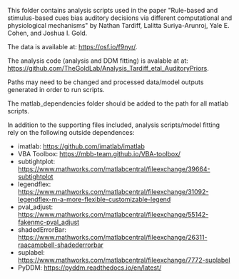 This folder contains analysis scripts used in the paper "Rule-based and stimulus-based cues bias auditory decisions via different computational and physiological mechanisms" by Nathan Tardiff, Lalitta Suriya-Arunroj, Yale E. Cohen, and Joshua I. Gold.

The data is available at: https://osf.io/f9nyr/. 

The analysis code (analysis and DDM fitting) is avalable at at: https://github.com/TheGoldLab/Analysis_Tardiff_etal_AuditoryPriors.

Paths may need to be changed and processed data/model outputs generated in order to run scripts. 

The matlab_dependencies folder should be added to the path for all matlab scripts.

In addition to the supporting files included, analysis scripts/model fitting rely on the following outside dependences:

- imatlab:			https://github.com/imatlab/imatlab	
- VBA Toolbox:		https://mbb-team.github.io/VBA-toolbox/	
- subtightplot:		https://www.mathworks.com/matlabcentral/fileexchange/39664-subtightplot
- legendflex:		https://www.mathworks.com/matlabcentral/fileexchange/31092-legendflex-m-a-more-flexible-customizable-legend
- pval_adjust:		https://www.mathworks.com/matlabcentral/fileexchange/55142-fakenmc-pval_adjust
- shadedErrorBar:	https://www.mathworks.com/matlabcentral/fileexchange/26311-raacampbell-shadederrorbar
- suplabel:			https://www.mathworks.com/matlabcentral/fileexchange/7772-suplabel
- PyDDM:			https://pyddm.readthedocs.io/en/latest/	
